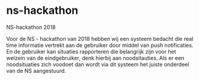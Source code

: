 # ns-hackathon
NS-hackathon 2018

Voor de NS - hackathon van 2018 hebben wij een systeem bedacht die real time informatie vertrekt aan de gebruiker door middel van push notificaties. En de gebruiker kan situaties rapporteren die belangrijk zijn voor het welzein van de eindgebruiker, denk hierbij aan noodsitauties. Als er een noodsituaties zich voodoet dan wordt via dit systeem het juiste onderdeel van de NS aangestuurd.
